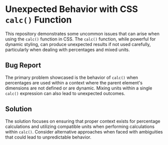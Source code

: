 # Unexpected Behavior with CSS `calc()` Function

This repository demonstrates some uncommon issues that can arise when using the `calc()` function in CSS.  The `calc()` function, while powerful for dynamic styling, can produce unexpected results if not used carefully, particularly when dealing with percentages and mixed units.

## Bug Report

The primary problem showcased is the behavior of `calc()` when percentages are used within a context where the parent element's dimensions are not defined or are dynamic.  Mixing units within a single `calc()` expression can also lead to unexpected outcomes.

## Solution

The solution focuses on ensuring that proper context exists for percentage calculations and utilizing compatible units when performing calculations within `calc()`.  Consider alternative approaches when faced with ambiguities that could lead to unpredictable behavior.